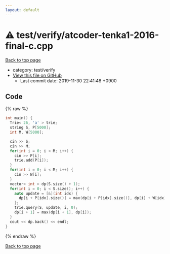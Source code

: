 ```yaml
---
layout: default
---
```


<!-- mathjax config similar to math.stackexchange -->
<script type="text/javascript" async
  src="https://cdnjs.cloudflare.com/ajax/libs/mathjax/2.7.5/MathJax.js?config=TeX-MML-AM_CHTML">
</script>
<script type="text/x-mathjax-config">
  MathJax.Hub.Config({
    TeX: { equationNumbers: { autoNumber: "AMS" }},
    tex2jax: {
      inlineMath: [ ['$','$'] ],
      processEscapes: true
    },
    "HTML-CSS": { matchFontHeight: false },
    displayAlign: "left",
    displayIndent: "2em"
  });
</script>

<script type="text/javascript" src="https://cdnjs.cloudflare.com/ajax/libs/jquery/3.4.1/jquery.min.js"></script>
<script src="https://cdn.jsdelivr.net/npm/jquery-balloon-js@1.1.2/jquery.balloon.min.js" integrity="sha256-ZEYs9VrgAeNuPvs15E39OsyOJaIkXEEt10fzxJ20+2I=" crossorigin="anonymous"></script>
<script type="text/javascript" src="../../../assets/js/copy-button.js"></script>
<link rel="stylesheet" href="../../../assets/css/copy-button.css" />


# :warning: test/verify/atcoder-tenka1-2016-final-c.cpp
<a href="../../../index.html">Back to top page</a>

* category: test/verify
* <a href="{{ site.github.repository_url }}/blob/master/test/verify/atcoder-tenka1-2016-final-c.cpp">View this file on GitHub</a>
    - Last commit date: 2019-11-30 22:41:48 +0900




## Code
{% raw %}
```cpp
int main() {
  Trie< 26, 'a' > trie;
  string S, P[5000];
  int M, W[5000];

  cin >> S;
  cin >> M;
  for(int i = 0; i < M; i++) {
    cin >> P[i];
    trie.add(P[i]);
  }
  for(int i = 0; i < M; i++) {
    cin >> W[i];
  }
  vector< int > dp(S.size() + 1);
  for(int i = 0; i < S.size(); i++) {
    auto update = [&](int idx) {
      dp[i + P[idx].size()] = max(dp[i + P[idx].size()], dp[i] + W[idx]);
    };
    trie.query(S, update, i, 0);
    dp[i + 1] = max(dp[i + 1], dp[i]);
  }
  cout << dp.back() << endl;
}

```
{% endraw %}

<a href="../../../index.html">Back to top page</a>

